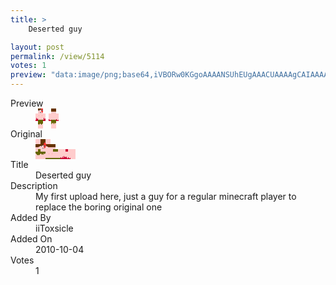 ```yaml
---
title: >
    Deserted guy

layout: post
permalink: /view/5114
votes: 1
preview: "data:image/png;base64,iVBORw0KGgoAAAANSUhEUgAAACUAAAAgCAIAAAAaMSbnAAAABnRSTlMA/wD/AP5AXyvrAAABAklEQVRIie2WYRKCIBCFH40nCrsSeya4UtCRoh8UIIFuI+o09X4wCPv4QBZReH/HSzSekElDPmv2CoYKexrHJkQ9YjsNZYNUALRSAMiY0Kb78aYvUNsIA6Cdi+UmvByWIztK5PkCdyv7iQBuvlTsQfIcq/V8IWPi5kF33L7F9QVlE5wTwy68tdy5VdktRkN7n7/DecUB6H0e3nhSzj32522sI3hupMU4TgyXxx9xPfW0EvapUVikDDSqnv3KpBjpJ99uJy4ApNVupHl7iOmTL/xVDpP5NvDFmppdDPsvnL+O0spWywVeHlQYmMiWt7zfyYwxKNV73u/7/k98eb78eTvzHpVCfunzPvGlAAAAAElFTkSuQmCC"
---
```

<dl class="side-by-side">
<dt>Preview</dt>
<dd>
    <img class="preview" src="data:image/png;base64,iVBORw0KGgoAAAANSUhEUgAAACUAAAAgCAIAAAAaMSbnAAAABnRSTlMA/wD/AP5AXyvrAAABAklEQVRIie2WYRKCIBCFH40nCrsSeya4UtCRoh8UIIFuI+o09X4wCPv4QBZReH/HSzSekElDPmv2CoYKexrHJkQ9YjsNZYNUALRSAMiY0Kb78aYvUNsIA6Cdi+UmvByWIztK5PkCdyv7iQBuvlTsQfIcq/V8IWPi5kF33L7F9QVlE5wTwy68tdy5VdktRkN7n7/DecUB6H0e3nhSzj32522sI3hupMU4TgyXxx9xPfW0EvapUVikDDSqnv3KpBjpJ99uJy4ApNVupHl7iOmTL/xVDpP5NvDFmppdDPsvnL+O0spWywVeHlQYmMiWt7zfyYwxKNV73u/7/k98eb78eTvzHpVCfunzPvGlAAAAAElFTkSuQmCC">
</dd>
<dt>Original</dt>
<dd>
    <img class="preview" src="data:image/png;base64,iVBORw0KGgoAAAANSUhEUgAAAEAAAAAgCAYAAACinX6EAAAA7UlEQVR42u2WgQ2EIAxFuxM7sZM7sROXI3IBc20BMWlrTX6MJCjvCQXIKWUqMQAZrj9Iv1yAC3ABLmBFQA7BBZRoF8BJIOEHJIiH59b4iICVd9S4ABUCYiz5LYvzubRZFtACd2v7C33C1xpgSgBX2akCqE4AC8tJWO0vZZeYGWxXCzbAqxPwRMQJiBG67Aa+vv/u9xKELtM/wAW4gJcL4Aa0e8DS4gJeL4Bbl1hdIOGPY6xNigBMwrV4seBaZ4B1yKlt8G1RKWBlvzchoIJjd5MCWrgWGDsBzsqAp4+2d/MPFksrZ1SGKQHUzMDyAfWwjDCdB/XCAAAAAElFTkSuQmCC">
</dd>
<dt>Title</dt>
<dd>Deserted guy</dd>
<dt>Description</dt>
<dd>My first upload here, just a guy for a regular minecraft player to replace the boring original one</dd>
<dt>Added By</dt>
<dd>iiToxsicle</dd>
<dt>Added On</dt>
<dd>2010-10-04</dd>
<dt>Votes</dt>
<dd>1</dd>
</dl>
